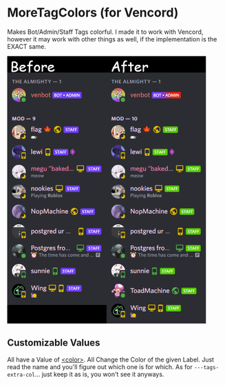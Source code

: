# MoreTagColors (for Vencord)
Makes Bot/Admin/Staff Tags colorful.
I made it to work with Vencord, however it may work with other things as well, if the implementation is the EXACT same.

![Showcase](./showcase.png)

## Customizable Values
All have a Value of [\<color\>](https://developer.mozilla.org/en-US/docs/Web/CSS/color_value).
All Change the Color of the given Label. Just read the name and you'll figure out which one is for which.
As for `---tags-extra-col`... just keep it as is, you won't see it anyways.